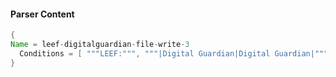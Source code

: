 #### Parser Content
```Java
{
Name = leef-digitalguardian-file-write-3
  Conditions = [ """LEEF:""", """|Digital Guardian|Digital Guardian|""", """DigitalGuardian-Events""", """|File Write|""" ]
}
```